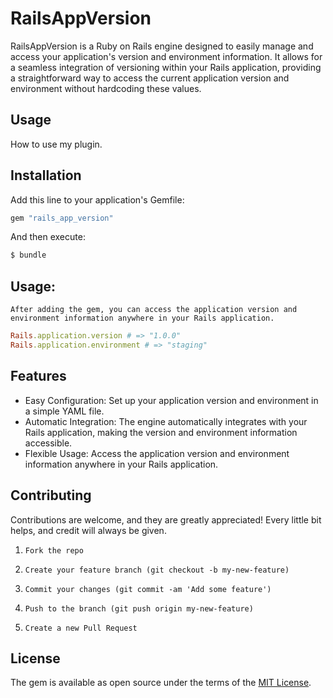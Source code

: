 # RailsAppVersion

RailsAppVersion is a Ruby on Rails engine designed to easily manage and access your application's version and environment information. It allows for a seamless integration of versioning within your Rails application, providing a straightforward way to access the current application version and environment without hardcoding these values.

## Usage
How to use my plugin.

## Installation
Add this line to your application's Gemfile:

```ruby
gem "rails_app_version"
```

And then execute:
```bash
$ bundle
```

## Usage:
    After adding the gem, you can access the application version and environment information anywhere in your Rails application.
```ruby
Rails.application.version # => "1.0.0"
Rails.application.environment # => "staging"
```

## Features
- Easy Configuration: Set up your application version and environment in a simple YAML file.
- Automatic Integration: The engine automatically integrates with your Rails application, making the version and environment information accessible.
- Flexible Usage: Access the application version and environment information anywhere in your Rails application.

## Contributing
Contributions are welcome, and they are greatly appreciated! Every little bit helps, and credit will always be given.  
1.     Fork the repo
2.     Create your feature branch (git checkout -b my-new-feature)
3.     Commit your changes (git commit -am 'Add some feature')
4.     Push to the branch (git push origin my-new-feature)
5.     Create a new Pull Request

## License
The gem is available as open source under the terms of the [MIT License](https://opensource.org/licenses/MIT).
